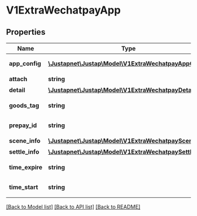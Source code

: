 # V1ExtraWechatpayApp

## Properties
Name | Type | Description | Notes
------------ | ------------- | ------------- | -------------
**app_config** | [**\Justapnet\Justap\Model\V1ExtraWechatpayAppConfig**](V1ExtraWechatpayAppConfig.md) | app拉起支付配置信息 | [optional] 
**attach** | **string** | 元数据 | [optional] 
**detail** | [**\Justapnet\Justap\Model\V1ExtraWechatpayDetail**](V1ExtraWechatpayDetail.md) | 商品详情 | [optional] 
**goods_tag** | **string** | 订单优惠标记 | 
**prepay_id** | **string** | 预支付交易会话标识 | 
**scene_info** | [**\Justapnet\Justap\Model\V1ExtraWechatpaySceneInfo**](V1ExtraWechatpaySceneInfo.md) | 场景信息 | [optional] 
**settle_info** | [**\Justapnet\Justap\Model\V1ExtraWechatpaySettleInfo**](V1ExtraWechatpaySettleInfo.md) | 结算信息 | [optional] 
**time_expire** | **string** | 交易结束时间 | 
**time_start** | **string** | 交易起始时间 | 

[[Back to Model list]](../README.md#documentation-for-models) [[Back to API list]](../README.md#documentation-for-api-endpoints) [[Back to README]](../README.md)


